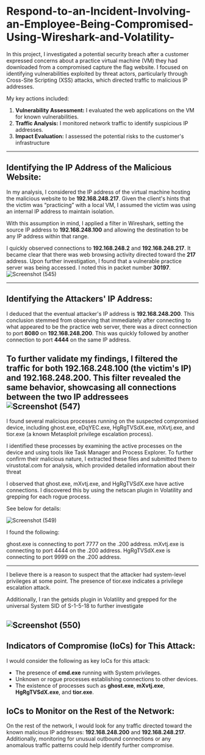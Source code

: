 # Respond-to-an-Incident-Involving-an-Employee-Being-Compromised-Using-Wireshark-and-Volatility-

In this project, I investigated a potential security breach after a customer expressed concerns about a practice virtual machine (VM) they had downloaded from a compromised capture the flag website. I focused on identifying vulnerabilities exploited by threat actors, particularly through Cross-Site Scripting (XSS) attacks, which directed traffic to malicious IP addresses.

My key actions included:

1. **Vulnerability Assessment:** I evaluated the web applications on the VM for known vulnerabilities.
2. **Traffic Analysis:** I monitored network traffic to identify suspicious IP addresses.
3.  **Impact Evaluation:** I assessed the potential risks to the customer's infrastructure

   
   ----------------------------------------------------------------------------------------------------
   
   ##  **Identifying the IP Address of the Malicious Website:**

In my analysis, I considered the IP address of the virtual machine hosting the malicious website to be **192.168.248.217**. Given the client's hints that the victim was “practicing” with a local VM, I assumed the victim was using an internal IP address to maintain isolation. 

With this assumption in mind, I applied a filter in Wireshark, setting the source IP address to **192.168.248.100** and allowing the destination to be any IP address within that range. 

I quickly observed connections to **192.168.248.2** and **192.168.248.217**. It became clear that there was web browsing activity directed toward the **217** address. Upon further investigation, I found that a vulnerable practice server was being accessed. I noted this in packet number **30197**.
![Screenshot (545)](https://github.com/user-attachments/assets/20a46387-9856-4a52-a61d-0de61fa47de7)

_________________________________________________________________________________________________________________________________________

##  **Identifying the Attackers' IP Address:**

I deduced that the eventual attacker's IP address is **192.168.248.200**. This conclusion stemmed from observing that immediately after connecting to what appeared to be the practice web server, there was a direct connection to port **8080** on **192.168.248.200**. This was quickly followed by another connection to port **4444** on the same IP address.

To further validate my findings, I filtered the traffic for both **192.168.248.100** (the victim's IP) and **192.168.248.200**. This filter revealed the same behavior, showcasing all connections between the two IP addressees 
![Screenshot (547)](https://github.com/user-attachments/assets/10b7cff3-7e5b-49df-89c6-b0c5bef3bc53)
--------------------------------------------------------------------------------------------------------

I found several malicious processes running on the suspected compromised device, including ghost.exe, eDqYEC.exe, HgRgTVSdX.exe, mXvtj.exe, and tior.exe (a known Metasploit privilege escalation process).

I identified these processes by examining the active processes on the device and using tools like Task Manager and Process Explorer. To further confirm their malicious nature, I extracted these files and submitted them to virustotal.com for analysis, which provided detailed information about their threat

I observed that ghost.exe, mXvtj.exe, and HgRgTVSdX.exe have active connections. I discovered this by using the netscan plugin in Volatility and grepping for each rogue process.

See below for details:

![Screenshot (549)](https://github.com/user-attachments/assets/58b5e629-6f50-47a6-a8c9-e29d76ae2bce)

I found the following:

ghost.exe is connecting to port 7777 on the .200 address.
mXvtj.exe is connecting to port 4444 on the .200 address.
HgRgTVSdX.exe is connecting to port 9999 on the .200 address.


---------------------------------------------------------------------------------------------------

 I believe there is a reason to suspect that the attacker had system-level privileges at some point. The presence of tior.exe indicates a privilege escalation attack.

Additionally, I ran the getsids plugin in Volatility and grepped for the universal System SID of S-1-5-18 to further investigate

![Screenshot (550)](https://github.com/user-attachments/assets/3774cb9b-645d-41dd-bd0f-61e2ce8a5252)
--------------------------------------------------------------------------------------------------------------------


## **Indicators of Compromise (IoCs) for This Attack:**

I would consider the following as key IoCs for this attack:

- The presence of **cmd.exe** running with System privileges.
- Unknown or rogue processes establishing connections to other devices.
- The existence of processes such as **ghost.exe**, **mXvtj.exe**, **HgRgTVSdX.exe**, and **tior.exe**.

## **IoCs to Monitor on the Rest of the Network:**

On the rest of the network, I would look for any traffic directed toward the known malicious IP addresses: **192.168.248.200** and **192.168.248.217**. Additionally, monitoring for unusual outbound connections or any anomalous traffic patterns could help identify further compromise.




